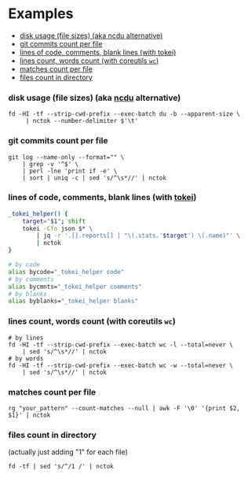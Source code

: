 # Examples

* [disk usage (file sizes) (aka ncdu alternative)](#disk-usage-file-sizes-aka-ncdu-alternative)
* [git commits count per file](#git-commits-count-per-file)
* [lines of code, comments, blank lines (with tokei)](#lines-of-code-comments-blank-lines-with-tokei)
* [lines count, words count (with coreutils `wc`)](#lines-count-words-count-with-coreutils-wc)
* [matches count per file](#matches-count-per-file)
* [files count in directory](#files-count-in-directory)

### disk usage (file sizes) (aka [ncdu](https://dev.yorhel.nl/ncdu) alternative)

```shell
fd -HI -tf --strip-cwd-prefix --exec-batch du -b --apparent-size \
     | nctok --number-delimiter $'\t'
```

### git commits count per file

```shell
git log --name-only --format="" \
    | grep -v '^$' \
    | perl -lne 'print if -e' \
    | sort | uniq -c | sed 's/^\s*//' | nctok
```

### lines of code, comments, blank lines (with [tokei](https://github.com/XAMPPRocky/tokei))

```bash
_tokei_helper() {
    target="$1"; shift
    tokei -Cfo json $* \
        | jq -r '.[].reports[] | "\(.stats.'$target') \(.name)"' \
        | nctok
}

# by code
alias bycode="_tokei_helper code"
# by comments
alias bycmnts="_tokei_helper comments"
# by blanks
alias byblanks="_tokei_helper blanks"
```

### lines count, words count (with coreutils `wc`)

```shell
# by lines
fd -HI -tf --strip-cwd-prefix --exec-batch wc -l --total=never \
    | sed 's/^\s*//' | nctok
# by words
fd -HI -tf --strip-cwd-prefix --exec-batch wc -w --total=never \
    | sed 's/^\s*//' | nctok
```

### matches count per file

```shell
rg "your_pattern" --count-matches --null | awk -F '\0' '{print $2, $1}' | nctok
```

### files count in directory

(actually just adding "1" for each file)

```shell
fd -tf | sed 's/^/1 /' | nctok
```
